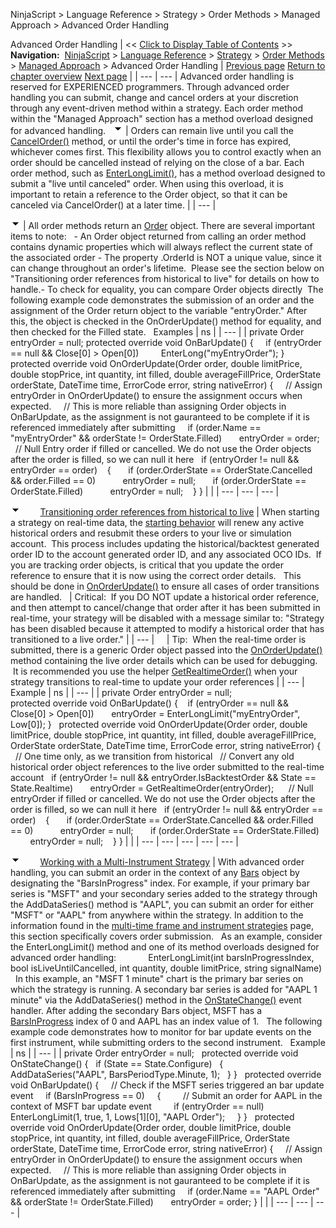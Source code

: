 ﻿
NinjaScript > Language Reference > Strategy > Order Methods > Managed Approach > Advanced Order Handling

Advanced Order Handling
| << [Click to Display Table of Contents](advanced_order_handling.md) >> **Navigation:**     [NinjaScript](ninjascript.md) > [Language Reference](language_reference_wip.md) > [Strategy](strategy.md) > [Order Methods](order_methods.md) > [Managed Approach](managed_approach.md) > Advanced Order Handling | [Previous page](managed_approach.md) [Return to chapter overview](managed_approach.md) [Next page](managed_cancelorder.md) |
| --- | --- |
Advanced order handling is reserved for EXPERIENCED programmers. Through advanced order handling you can submit, change and cancel orders at your discretion through any event-driven method within a strategy. Each order method within the "Managed Approach" section has a method overload designed for advanced handling.
 
![tog_minus](tog_minus.gif)
| Orders can remain live until you call the [CancelOrder()](managed_cancelorder.md) method, or until the order's time in force has expired, whichever comes first. This flexibility allows you to control exactly when an order should be cancelled instead of relying on the close of a bar. Each order method, such as [EnterLongLimit()](enterlonglimit.md), has a method overload designed to submit a "live until canceled" order. When using this overload, it is important to retain a reference to the Order object, so that it can be canceled via CancelOrder() at a later time. |
| --- |

![tog_minus](tog_minus.gif)
| All order methods return an [Order](order.md) object. There are several important items to note:   - An Order object returned from calling an order method contains dynamic properties which will always reflect the current state of the associated order - The property <Order>.OrderId is NOT a unique value, since it can change throughout an order's lifetime.  Please see the section below on "Transitioning order references from historical to live" for details on how to handle.- To check for equality, you can compare Order objects directly  The following example code demonstrates the submission of an order and the assignment of the Order return object to the variable "entryOrder." After this, the object is checked in the OnOrderUpdate() method for equality, and then checked for the Filled state.   Examples
| ns |
| --- |
| private Order entryOrder = null; protected override void OnBarUpdate() {      if (entryOrder == null && Close[0] > Open[0])          EnterLong("myEntryOrder"); }   protected override void OnOrderUpdate(Order order, double limitPrice, double stopPrice, int quantity, int filled, double averageFillPrice, OrderState orderState, DateTime time, ErrorCode error, string nativeError) {      // Assign entryOrder in OnOrderUpdate() to ensure the assignment occurs when expected.      // This is more reliable than assigning Order objects in OnBarUpdate, as the assignment is not gauranteed to be complete if it is referenced immediately after submitting      if (order.Name == "myEntryOrder" && orderState != OrderState.Filled)        entryOrder = order;      // Null Entry order if filled or cancelled. We do not use the Order objects after the order is filled, so we can null it here    if (entryOrder != null && entryOrder == order)     {        if (order.OrderState == OrderState.Cancelled && order.Filled == 0)            entryOrder = null;        if (order.OrderState == OrderState.Filled)            entryOrder = null;     } } | |
| --- | --- | --- |

![tog_minus](tog_minus.gif)        [Transitioning order references from historical to live](javascript:HMToggle('toggle','Transitioningorderreferencesfromhistoricaltolive','Transitioningorderreferencesfromhistoricaltolive_ICON'))
| When starting a strategy on real-time data, the [starting behavior](syncing_account_positions.md) will renew any active historical orders and resubmit these orders to your live or simulation account.  This process includes updating the historical/backtest generated order ID to the account generated order ID, and any associated OCO IDs.  If you are tracking order objects, is critical that you update the order reference to ensure that it is now using the correct order details.   This should be done in [OnOrderUpdate()](onorderupdate.md) to ensure all cases of order transitions are handled.     | Critical:  If you DO NOT update a historical order reference, and then attempt to cancel/change that order after it has been submitted in real-time, your strategy will be disabled with a message similar to: "Strategy has been disabled because it attempted to modify a historical order that has transitioned to a live order." | | --- |          | Tip:  When the real-time order is submitted, there is a generic Order object passed into the [OnOrderUpdate()](onorderupdate.md) method containing the live order details which can be used for debugging.  It is recommended you use the helper [GetRealtimeOrder()](getrealtimeorder.md) when your strategy transitions to real-time to update your order references | | --- |        Example
| ns |
| --- |
| private Order entryOrder = null;   protected override void OnBarUpdate() {    if (entryOrder == null && Close[0] > Open[0])       entryOrder = EnterLongLimit("myEntryOrder", Low[0]); }   protected override void OnOrderUpdate(Order order, double limitPrice, double stopPrice, int quantity, int filled, double averageFillPrice, OrderState orderState, DateTime time, ErrorCode error, string nativeError) {    // One time only, as we transition from historical    // Convert any old historical order object references to the live order submitted to the real-time account    if (entryOrder != null && entryOrder.IsBacktestOrder && State == State.Realtime)        entryOrder = GetRealtimeOrder(entryOrder);       // Null entryOrder if filled or cancelled. We do not use the Order objects after the order is filled, so we can null it here    if (entryOrder != null && entryOrder == order)     {        if (order.OrderState == OrderState.Cancelled && order.Filled == 0)            entryOrder = null;        if (order.OrderState == OrderState.Filled)            entryOrder = null;     } } | |
| --- | --- | --- | --- | --- |

![tog_minus](tog_minus.gif)        [Working with a Multi-Instrument Strategy](javascript:HMToggle('toggle','WorkingWithAMultiinstrumentStrategy','WorkingWithAMultiinstrumentStrategy_ICON'))
| With advanced order handling, you can submit an order in the context of any [Bars](bars.md) object by designating the "BarsInProgress" index. For example, if your primary bar series is "MSFT" and your secondary series added to the strategy through the AddDataSeries() method is "AAPL", you can submit an order for either "MSFT" or "AAPL" from anywhere within the strategy. In addition to the information found in the [multi-time frame and instrument strategies](multi-time_frame__instruments.md) page, this section specifically covers order submission.   As an example, consider the EnterLongLimit() method and one of its method overloads designed for advanced order handling:              EnterLongLimit(int barsInProgressIndex, bool isLiveUntilCancelled, int quantity, double limitPrice, string signalName)   In this example, an "MSFT 1 minute" chart is the primary bar series on which the strategy is running. A secondary bar series is added for "AAPL 1 minute" via the AddDataSeries() method in the [OnStateChange()](onstatechange.md) event handler. After adding the secondary Bars object, MSFT has a [BarsInProgress](barsinprogress.md) index of 0 and AAPL has an index value of 1.   The following example code demonstrates how to monitor for bar update events on the first instrument, while submitting orders to the second instrument.    Example
| ns |
| --- |
| private Order entryOrder = null;   protected override void OnStateChange() {    if (State == State.Configure)    {        AddDataSeries("AAPL", BarsPeriodType.Minute, 1);    } }   protected override void OnBarUpdate() {      // Check if the MSFT series triggered an bar update event      if (BarsInProgress == 0)      {          // Submit an order for AAPL in the context of MSFT bar update event          if (entryOrder == null)                EnterLongLimit(1, true, 1, Lows[1][0], "AAPL Order");      } }   protected override void OnOrderUpdate(Order order, double limitPrice, double stopPrice, int quantity, int filled, double averageFillPrice, OrderState orderState, DateTime time, ErrorCode error, string nativeError) {      // Assign entryOrder in OnOrderUpdate() to ensure the assignment occurs when expected.      // This is more reliable than assigning Order objects in OnBarUpdate, as the assignment is not gauranteed to be complete if it is referenced immediately after submitting      if (order.Name == "AAPL Order" && orderState != OrderState.Filled)        entryOrder = order; } | |
| --- | --- | --- |
